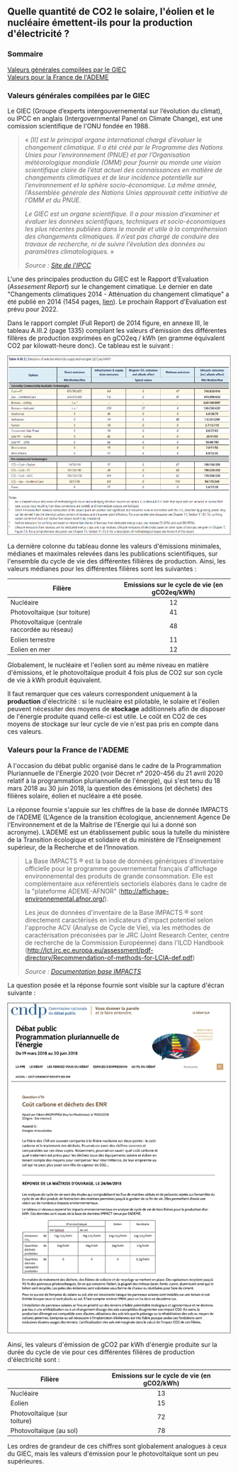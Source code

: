 ## Quelle quantité de CO2 le solaire, l'éolien et le nucléaire émettent-ils pour la production d'électricité ?

### Sommaire  
[Valeurs générales compilées par le GIEC](#valeurs-générales-compilées-par-le-giec)  
[Valeurs pour la France de l'ADEME](#valeurs-pour-la-france-de-lademe)

### Valeurs générales compilées par le GIEC

Le GIEC (Groupe d’experts intergouvernemental sur l’évolution du climat), ou IPCC en anglais (Intergovernmental Panel on Climate Change), est une comission scientifique de l'ONU fondée en 1988.

> « *[Il] est le principal organe international chargé d’évaluer le changement climatique. Il a été créé par le Programme des Nations Unies pour l’environnement (PNUE) et par l’Organisation météorologique mondiale (OMM) pour fournir au monde une vision scientifique claire de l’état actuel des connaissances en matière de changements climatiques et de leur incidence potentielle sur l’environnement et la sphère socio-économique. La même année, l’Assemblée générale des Nations Unies approuvait cette initiative de l’OMM et du PNUE.*
> 
> *Le GIEC est un organe scientifique. Il a pour mission d’examiner et évaluer les données scientifiques, techniques et socio-économiques les plus récentes publiées dans le monde et utile à la compréhension des changements climatiques. Il n’est pas chargé de conduire des travaux de recherche, ni de suivre l’évolution des données ou paramètres climatologiques.* »
>
> *Source : [Site de l'IPCC](https://www.ipcc.ch/languages-2/francais/)*

L'une des principales production du GIEC est le Rapport d'Evaluation (*Assesement Report*) sur le changement cimatique. Le dernier en date "Changements climatiques 2014 - Atténuation du changement climatique" a été publié en 2014 (1454 pages, [lien](https://www.ipcc.ch/report/ar5/wg3/)). Le prochain Rapport d'Evaluation est prévu pour 2022.

Dans le rapport complet (Full Report) de 2014 figure, en annexe III, le tableau A.III.2 (page 1335) compilant les valeurs d'émission des différentes fillères de production exprimées en gCO2eq / kWh (en gramme équivalent CO2 par kilowatt-heure donc). Ce tableau est le suivant :

![GIEC_2014_Emissions_gCO2eq_par_kWh](images/GIEC_2014_Emissions_gCO2eq_par_kWh.PNG)

La dernière colonne du tableau donne les valeurs d'émissions minimales, médianes et maximales relevées dans les publications scientifiques, sur l'ensemble du cycle de vie des différentes fillières de production. Ainsi, les valeurs médianes pour les différentes filières sont les suivantes :

Filière                                       | Emissions sur le cycle de vie (en gCO2eq/kWh)
--------------------------------------------- | :-------------------------------------------:
Nucléaire                                     | 12
Photovoltaïque (sur toiture)                  | 41
Photovoltaïque (centrale raccordée au réseau) | 48
Eolien terrestre                              | 11
Eolien en mer                                 | 12

Globalement, le nucléaire et l'eolien sont au même niveau en matière d'émissions, et le photovoltaïque produit 4 fois plus de CO2 sur son cycle de vie à kWh produit équivalent.

Il faut remarquer que ces valeurs correspondent uniquement à la **production** d'électricité : si le nucléaire est pilotable, le solaire et l'éolien peuvent nécessiter des moyens de **stockage** additionnels afin de disposer de l'énergie produite quand celle-ci est utile. Le coût en CO2 de ces moyens de stockage sur leur cycle de vie n'est pas pris en compte dans ces valeurs.

### Valeurs pour la France de l'ADEME

A l'occasion du débat public organisé dans le cadre de la Programmation Pluriannuelle de l'Energie 2020 (voir Décret n° 2020-456 du 21 avril 2020 relatif à la programmation pluriannuelle de l'énergie), qui s'est tenu du 18 mars 2018 au 30 juin 2018, la question des émissions (et déchets) des filières solaire, éolien et nucléaire a été posée.

La réponse fournie s'appuie sur les chiffres de la base de donnée IMPACTS de l'ADEME (L'Agence de la transition écologique, anciennement Agence De l'Environnement et de la Maîtrise de l'Energie qui lui a donné son acronyme). L’ADEME est un établissement public sous la tutelle du ministère de la Transition écologique et solidaire et du ministère de l’Enseignement supérieur, de la Recherche et de l’Innovation.

> La Base IMPACTS ® est la base de données génériques d'inventaire officielle pour le programme gouvernemental français d'affichage environnemental des produits de grande consommation. Elle est complémentaire aux référentiels sectoriels élaborés dans le cadre de la "plateforme ADEME-AFNOR" (http://affichage-environnemental.afnor.org/).
>
> Les jeux de données d'inventaire de la Base IMPACTS ® sont directement caractérisés en indicateurs d'impact potentiel selon l'approche ACV (Analyse de Cycle de Vie), via les méthodes de caractérisation préconisées par le JRC (Joint Research Center, centre de recherche de la Commission Européenne) dans l'ILCD Handbook (http://lct.jrc.ec.europa.eu/assessment/pdf-directory/Recommendation-of-methods-for-LCIA-def.pdf)
>
> *Source : [Documentation base IMPACTS](https://www.bilans-ges.ademe.fr/documentation/UPLOAD_DOC_FR/index.htm?base_impact.htm)*

La question posée et la réponse fournie sont visible sur la capture d'écran suivante :

![ADEME_emissions_CO2_solaire_eolien_nucleaire](images/ADEME_emissions_CO2_solaire_eolien_nucleaire.png)

Ainsi, les valeurs d'émission de gCO2 par kWh d'énergie produite sur la durée du cycle de vie pour ces différentes filières de production d'électricité sont :

Filière                      | Emissions sur le cycle de vie (en gCO2/kWh)
---------------------------- | :-----------------------------------------:
Nucléaire                    | 13
Eolien                       | 15
Photovoltaïque (sur toiture) | 72
Photovoltaïque (au sol)      | 78

Les ordres de grandeur de ces chiffres sont globalement analogues à ceux du GIEC, mais les valeurs d'émission pour le photovoltaïque sont un peu supérieures.
